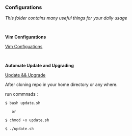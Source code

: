 ### Configurations


*This folder contains many useful things for your daily usage*

<br />

**Vim Configurations**

<a href="https://github.com/xadhrit/legacy/blob/main/config/.vimrc">Vim Configuations</a>

<br/>

**Automate Update and Upgrading**

<a href="https://github.com/xadhrit/legacy/blob/main/config/update.sh">Update && Upgrade</a>

After cloning repo in your home directory or any where.


run commnads :

```
$ bash update.sh
 
   or

$ chmod +x update.sh

$ ./update.sh

```


